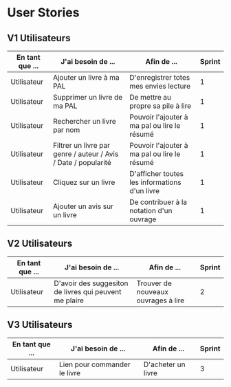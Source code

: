 # User Stories

## V1 Utilisateurs 

| En tant que ...  | J'ai besoin de ...                                                 | Afin de ...                                         | Sprint |
| ---------------- | ------------------------------------------------------------------ | --------------------------------------------------- | ------ |
| Utilisateur      | Ajouter un livre à ma PAL                                          | D'enregistrer totes mes envies lecture              | 1      |
| Utilisateur      | Supprimer un livre de ma PAL                                       | De mettre au propre sa pile à lire                  | 1      |
| Utilisateur      | Rechercher un livre par nom                                        | Pouvoir l'ajouter à ma pal ou lire le résumé        | 1      |
| Utilisateur      | Filtrer un livre par genre / auteur / Avis / Date / popularité     | Pouvoir l'ajouter à ma pal ou lire le résumé        | 1      |
| Utilisateur      | Cliquez sur un livre                                               | D'afficher toutes les informations d'un livre       | 1      |
| Utilisateur      | Ajouter un avis sur un livre                                       | De contribuer à la notation d'un ouvrage            | 1      |





## V2 Utilisateurs

| En tant que ...  | J'ai besoin de ...                                                 | Afin de ...                                         | Sprint |
| ---------------- | ------------------------------------------------------------------ | --------------------------------------------------- | ------ |
| Utilisateur      | D'avoir des suggesiton de livres qui peuvent me plaire             | Trouver de nouveaux ouvrages à lire                 | 2      |



## V3 Utilisateurs 

| En tant que ...  | J'ai besoin de ...                                                 | Afin de ...                                         | Sprint |
| ---------------- | ------------------------------------------------------------------ | --------------------------------------------------- | ------ |
| Utilisateur      |  Lien pour commander le livre                                      | D'acheter un livre                                  | 3      |


